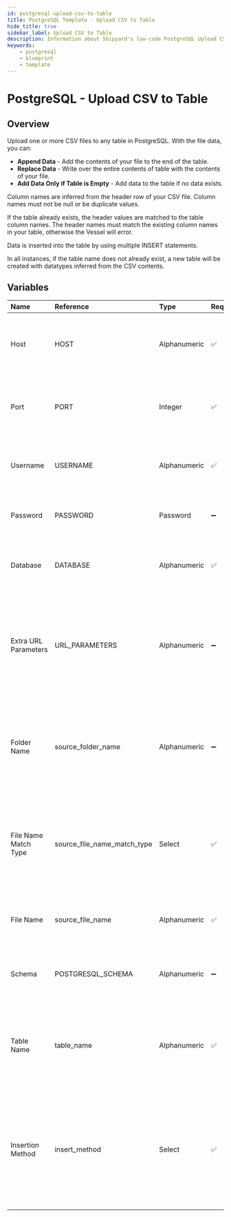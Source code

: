 ```yaml
---
id: postgresql-upload-csv-to-table
title: PostgreSQL Template - Upload CSV to Table
hide_title: true
sidebar_label: Upload CSV to Table
description: Information about Shipyard's low-code PostgreSQL Upload CSV to Table blueprint. Upload a CSV file to any table in PostgreSQL. With the file data, you can create a new table, overwrite the existing table, or append to the end of the table.
keywords:
    - postgresql
    - blueprint
    - template
---
```


# PostgreSQL - Upload CSV to Table

## Overview

Upload one or more CSV files to any table in PostgreSQL. With the file data, you can:
- **Append Data** - Add the contents of your file to the end of the table.
- **Replace Data** - Write over the entire contents of table with the contents of your file.
- **Add Data Only if Table is Empty** - Add data to the table if no data exists.

Column names are inferred from the header row of your CSV file. Column names must not be null or be duplicate values.

If the table already exists, the header values are matched to the table column names. The header names must match the existing column names in your table, otherwise the Vessel will error.

Data is inserted into the table by using multiple INSERT statements.

In all instances, if the table name does not already exist, a new table will be created with datatypes inferred from the CSV contents.



## Variables

| Name | Reference | Type | Required | Default | Options | Description |
|:---|:---|:---|:---|:---|:---|:---|
| Host | HOST | Alphanumeric | :white_check_mark: | - | - | The domain or the IP address of the database you want to connect to. |
| Port | PORT | Integer | :white_check_mark: | 5432 | - | Number for the database port to connect to. Defaults to 5432. |
| Username | USERNAME | Alphanumeric | :white_check_mark: | - | - | Name of the user to connect to the database with. |
| Password | PASSWORD | Password | :heavy_minus_sign: | - | - | Password associated to the provided username. |
| Database | DATABASE | Alphanumeric | :white_check_mark: | - | - | Name of the database in PostgreSQL to connect to. |
| Extra URL Parameters | URL_PARAMETERS | Alphanumeric | :heavy_minus_sign: | - | - | Extra parameters that will be placed at the end of the connection string, after the &#34;?&#34;. Must be separated by &#34;&amp;&#34;. |
| Folder Name | source_folder_name | Alphanumeric | :heavy_minus_sign: | - | - | Folder where the file to upload can be found. If left blank, will search in the current working directory. |
| File Name Match Type | source_file_name_match_type | Select | :white_check_mark: | `exact_match` | Exact Match: `exact_match`<br><br><br>Regex Match: `regex_match` | Determines if the text in &#34;File Name&#34; will match exactly to a single file, or use regex to match to multiple files. |
| File Name | source_file_name | Alphanumeric | :white_check_mark: | - | - | The file name that contains the data you want uploaded. |
| Schema | POSTGRESQL_SCHEMA | Alphanumeric | :heavy_minus_sign: | - | - | Schema where the table you&#39;re creating or uploading to exists. |
| Table Name | table_name | Alphanumeric | :white_check_mark: | - | - | Name of the table where you want data inserted. If the table doesn&#39;t already exist, it will be created. |
| Insertion Method | insert_method | Select | :white_check_mark: | `append` | Append Data: `append`<br><br><br>Replace Data: `replace`<br><br><br>Add Data Only if Table is Empty: `fail` | Determines how the data in your file will be added into the target table. |


